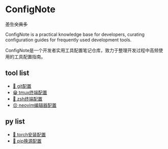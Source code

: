 # ConfigNote

~~差生文具多~~

ConfigNote​ is a practical knowledge base for developers, curating configuration guides for frequently used development tools.

ConfigNote​ 是一个开发者实用工具配置笔记仓库，致力于整理开发过程中高频使用的工具配置指南。

## tool list

- [🌈 git配置](git/README.md)
- [😁 tmux终端配置](tmux/README.md)
- [🤩 zsh终端配置](zsh/README.md)
- [😣 neovim编辑器配置](neovim/README.md)

## py list

- [🤔 torch安装配置](torch/README.md)
- [🤗 pip换源配置](pip/README.md)

